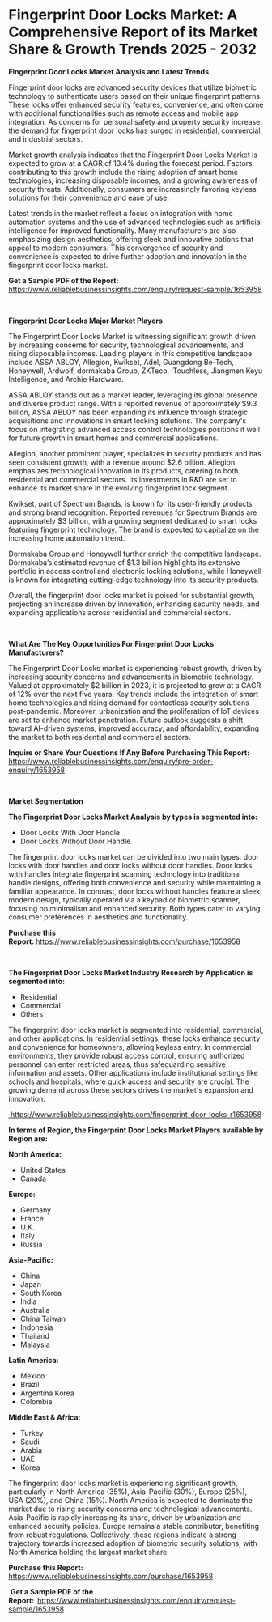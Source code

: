 <p><h1>Fingerprint Door Locks Market: A Comprehensive Report of its Market Share & Growth Trends 2025 - 2032</h1></p><p><strong>Fingerprint Door Locks Market Analysis and Latest Trends</strong></p>
<p><p>Fingerprint door locks are advanced security devices that utilize biometric technology to authenticate users based on their unique fingerprint patterns. These locks offer enhanced security features, convenience, and often come with additional functionalities such as remote access and mobile app integration. As concerns for personal safety and property security increase, the demand for fingerprint door locks has surged in residential, commercial, and industrial sectors.</p><p>Market growth analysis indicates that the Fingerprint Door Locks Market is expected to grow at a CAGR of 13.4% during the forecast period. Factors contributing to this growth include the rising adoption of smart home technologies, increasing disposable incomes, and a growing awareness of security threats. Additionally, consumers are increasingly favoring keyless solutions for their convenience and ease of use.</p><p>Latest trends in the market reflect a focus on integration with home automation systems and the use of advanced technologies such as artificial intelligence for improved functionality. Many manufacturers are also emphasizing design aesthetics, offering sleek and innovative options that appeal to modern consumers. This convergence of security and convenience is expected to drive further adoption and innovation in the fingerprint door locks market.</p></p>
<p><strong>Get a Sample PDF of the Report:&nbsp;</strong> <a href="https://www.reliablebusinessinsights.com/enquiry/request-sample/1653958?utm_campaign=2238&utm_medium=2&utm_source=Github&utm_content=ia&utm_term=18042025&utm_id=fingerprint-door-locks">https://www.reliablebusinessinsights.com/enquiry/request-sample/1653958</a></p>
<p>&nbsp;</p>
<p><strong>Fingerprint Door Locks Major Market Players</strong></p>
<p><p>The Fingerprint Door Locks Market is witnessing significant growth driven by increasing concerns for security, technological advancements, and rising disposable incomes. Leading players in this competitive landscape include ASSA ABLOY, Allegion, Kwikset, Adel, Guangdong Be-Tech, Honeywell, Ardwolf, dormakaba Group, ZKTeco, iTouchless, Jiangmen Keyu Intelligence, and Archie Hardware.</p><p>ASSA ABLOY stands out as a market leader, leveraging its global presence and diverse product range. With a reported revenue of approximately $9.3 billion, ASSA ABLOY has been expanding its influence through strategic acquisitions and innovations in smart locking solutions. The company's focus on integrating advanced access control technologies positions it well for future growth in smart homes and commercial applications.</p><p>Allegion, another prominent player, specializes in security products and has seen consistent growth, with a revenue around $2.6 billion. Allegion emphasizes technological innovation in its products, catering to both residential and commercial sectors. Its investments in R&D are set to enhance its market share in the evolving fingerprint lock segment.</p><p>Kwikset, part of Spectrum Brands, is known for its user-friendly products and strong brand recognition. Reported revenues for Spectrum Brands are approximately $3 billion, with a growing segment dedicated to smart locks featuring fingerprint technology. The brand is expected to capitalize on the increasing home automation trend.</p><p>Dormakaba Group and Honeywell further enrich the competitive landscape. Dormakaba’s estimated revenue of $1.3 billion highlights its extensive portfolio in access control and electronic locking solutions, while Honeywell is known for integrating cutting-edge technology into its security products.</p><p>Overall, the fingerprint door locks market is poised for substantial growth, projecting an increase driven by innovation, enhancing security needs, and expanding applications across residential and commercial sectors.</p></p>
<p>&nbsp;</p>
<p><strong>What Are The Key Opportunities For Fingerprint Door Locks Manufacturers?</strong></p>
<p><p>The Fingerprint Door Locks market is experiencing robust growth, driven by increasing security concerns and advancements in biometric technology. Valued at approximately $2 billion in 2023, it is projected to grow at a CAGR of 12% over the next five years. Key trends include the integration of smart home technologies and rising demand for contactless security solutions post-pandemic. Moreover, urbanization and the proliferation of IoT devices are set to enhance market penetration. Future outlook suggests a shift toward AI-driven systems, improved accuracy, and affordability, expanding the market to both residential and commercial sectors.</p></p>
<p><strong>Inquire or Share Your Questions If Any Before Purchasing This Report:</strong> <a href="https://www.reliablebusinessinsights.com/enquiry/pre-order-enquiry/1653958?utm_campaign=2238&utm_medium=2&utm_source=Github&utm_content=ia&utm_term=18042025&utm_id=fingerprint-door-locks">https://www.reliablebusinessinsights.com/enquiry/pre-order-enquiry/1653958</a></p>
<p>&nbsp;</p>
<p><strong>Market Segmentation</strong></p>
<p><strong>The Fingerprint Door Locks Market Analysis by types is segmented into:</strong></p>
<p><ul><li>Door Locks With Door Handle</li><li>Door Locks Without Door Handle</li></ul></p>
<p><p>The fingerprint door locks market can be divided into two main types: door locks with door handles and door locks without door handles. Door locks with handles integrate fingerprint scanning technology into traditional handle designs, offering both convenience and security while maintaining a familiar appearance. In contrast, door locks without handles feature a sleek, modern design, typically operated via a keypad or biometric scanner, focusing on minimalism and enhanced security. Both types cater to varying consumer preferences in aesthetics and functionality.</p></p>
<p><strong>Purchase this Report:&nbsp;</strong><a href="https://www.reliablebusinessinsights.com/purchase/1653958?utm_campaign=2238&utm_medium=2&utm_source=Github&utm_content=ia&utm_term=18042025&utm_id=fingerprint-door-locks">https://www.reliablebusinessinsights.com/purchase/1653958</a></p>
<p>&nbsp;</p>
<p><strong>The Fingerprint Door Locks Market Industry Research by Application is segmented into:</strong></p>
<p><ul><li>Residential</li><li>Commercial</li><li>Others</li></ul></p>
<p><p>The fingerprint door locks market is segmented into residential, commercial, and other applications. In residential settings, these locks enhance security and convenience for homeowners, allowing keyless entry. In commercial environments, they provide robust access control, ensuring authorized personnel can enter restricted areas, thus safeguarding sensitive information and assets. Other applications include institutional settings like schools and hospitals, where quick access and security are crucial. The growing demand across these sectors drives the market's expansion and innovation.</p></p>
<p><a href="https://www.reliablebusinessinsights.com/fingerprint-door-locks-r1653958?utm_campaign=2238&utm_medium=2&utm_source=Github&utm_content=ia&utm_term=18042025&utm_id=fingerprint-door-locks">&nbsp;https://www.reliablebusinessinsights.com/fingerprint-door-locks-r1653958</a></p>
<p><strong>In terms of Region, the Fingerprint Door Locks Market Players available by Region are:</strong></p>
<p>
    <p> <strong> North America: </strong>
        <ul>
            <li>United States</li>
            <li>Canada</li>
        </ul>
        </p> 
    <p> <strong> Europe: </strong>
        <ul>
            <li>Germany</li>
            <li>France</li>
            <li>U.K.</li>
            <li>Italy</li>
            <li>Russia</li>
        </ul>
        </p> 
    <p> <strong> Asia-Pacific: </strong>
        <ul>
            <li>China</li>
            <li>Japan</li>
            <li>South Korea</li>
            <li>India</li>
            <li>Australia</li>
            <li>China Taiwan</li>
            <li>Indonesia</li>
            <li>Thailand</li>
            <li>Malaysia</li>
        </ul>
        </p> 
    <p> <strong> Latin America: </strong>
        <ul>
            <li>Mexico</li>
            <li>Brazil</li>
            <li>Argentina Korea</li>
            <li>Colombia</li>
        </ul>
        </p> 
    <p> <strong> Middle East & Africa: </strong>
        <ul>
            <li>Turkey</li>
            <li>Saudi</li>
            <li>Arabia</li>
            <li>UAE</li>
            <li>Korea</li>
        </ul>
    </p>
    </p>
<p><p>The fingerprint door locks market is experiencing significant growth, particularly in North America (35%), Asia-Pacific (30%), Europe (25%), USA (20%), and China (15%). North America is expected to dominate the market due to rising security concerns and technological advancements. Asia-Pacific is rapidly increasing its share, driven by urbanization and enhanced security policies. Europe remains a stable contributor, benefiting from robust regulations. Collectively, these regions indicate a strong trajectory towards increased adoption of biometric security solutions, with North America holding the largest market share.</p></p>
<p><strong>Purchase this Report: </strong><a href="https://www.reliablebusinessinsights.com/purchase/1653958?utm_campaign=2238&utm_medium=2&utm_source=Github&utm_content=ia&utm_term=18042025&utm_id=fingerprint-door-locks">https://www.reliablebusinessinsights.com/purchase/1653958</a></p>
<p>&nbsp;<strong>Get a Sample PDF of the Report:&nbsp;&nbsp;</strong><a href="https://www.reliablebusinessinsights.com/enquiry/request-sample/1653958?utm_campaign=2238&utm_medium=2&utm_source=Github&utm_content=ia&utm_term=18042025&utm_id=fingerprint-door-locks">https://www.reliablebusinessinsights.com/enquiry/request-sample/1653958</a></p>
<p><strong></strong></p>
<p><p></p><p></p><p></p></p>